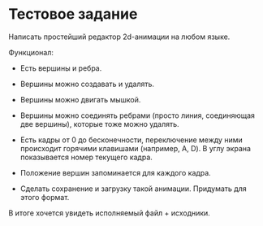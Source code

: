 # Тестовое задание #


Написать простейший редактор 2d-анимации на любом языке.


Функционал:

* Есть вершины и ребра.

* Вершины можно создавать и удалять.

* Вершины можно двигать мышкой.

* Вершины можно соединять ребрами (просто линия, соединяющая две вершины), которые тоже можно удалять.

* Есть кадры от 0 до бесконечности, переключение между ними происходит горячими клавишами (например, A, D). В углу экрана показывается номер текущего кадра.

* Положение вершин запоминается для каждого кадра.

* Сделать сохранение и загрузку такой анимации. Придумать для этого формат.


В итоге хочется увидеть исполняемый файл + исходники.